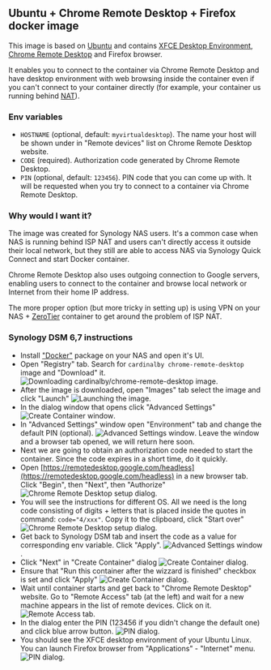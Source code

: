 ## Ubuntu + Chrome Remote Desktop + Firefox docker image

This image is based on [Ubuntu](https://ubuntu.com/) and contains [XFCE Desktop Environment](https://www.xfce.org/), [Chrome Remote Desktop](https://remotedesktop.google.com/) and  Firefox browser.

It enables you to connect to the container via Chrome Remote Desktop and have desktop environment with web browsing inside the container even if you can't connect to your container directly (for example, your container us running behind [NAT](https://en.wikipedia.org/wiki/Network_address_translation)).

### Env variables
* `HOSTNAME` (optional, default: `myvirtualdesktop`). The name your host will be shown under in "Remote devices" list on Chrome Remote Desktop website.
* `CODE` (required). Authorization code generated by Chrome Remote Desktop.
* `PIN` (optional, default: `123456`). PIN code that you can come up with. It will be requested when you try to connect to a container via Chrome Remote Desktop.

### Why would I want it?

The image was created for Synology NAS users. It's a common case when NAS is running behind ISP NAT and users can't directly access it outside their local network, but they still are able to access NAS via Synology Quick Connect and start Docker container. 

Chrome Remote Desktop also uses outgoing connection to Google servers, enabling users to connect to the container and browse local network or Internet from their home IP address.

The more proper option (but more tricky in setting up) is using VPN on your NAS + [ZeroTier](https://docs.zerotier.com/devices/synology/) container to get around the problem of ISP NAT.

### Synology DSM 6,7 instructions

* Install ["Docker"](https://www.synology.com/en-global/dsm/packages/Docker) package on your NAS and open it's UI. 
* Open "Registry" tab. Search for `cardinalby chrome-remote-desktop` image and "Download" it. ![Downloading cardinalby/chrome-remote-desktop image](./doc/2.jpg).
* After the image is downloaded, open "Images" tab select the image and click "Launch" ![Launching the image](./doc/3.jpg).
* In the dialog window that opens click "Advanced Settings" ![Create Container window](./doc/4.jpg).
* In "Advanced Settings" window open "Environment" tab and change the default PIN (optional). ![Advanced Settings window](./doc/5.jpg). Leave the window and a browser tab opened, we will return here soon.
* Next we are going to obtain an authorization code needed to start the container. Since the code expires in a short time, do it quickly.
* Open [https://remotedesktop.google.com/headless](https://remotedesktop.google.com/headless) in a new browser tab. Click "Begin", then "Next", then "Authorize"
![Chrome Remote Desktop setup dialog](./doc/6.jpg).
* You will see the instructions for different OS. All we need is the long code consisting of digits + letters that is placed inside the quotes in command: `code="4/xxx"`. Copy it to the clipboard, click "Start over" ![Chrome Remote Desktop setup dialog](./doc/7.jpg).
* Get back to Synology DSM tab and insert the code as a value for corresponding env variable. Click "Apply". ![Advanced Settings window](./doc/8.jpg).
* Click "Next" in "Create Container" dialog ![Create Container dialog](./doc/9.jpg).
* Ensure that "Run this container after the wizzard is finished" checkbox is set and click "Apply" ![Create Container dialog](./doc/10.jpg).
* Wait until container starts and get back to "Chrome Remote Desktop" website. Go to "Remote Access" tab (at the left) and wait for a new machine appears in the list of remote devices. Click on it. ![Remote Access tab](./doc/11.jpg).
* In the dialog enter the PIN (123456 if you didn't change the default one) and click blue arrow button. ![PIN dialog](./doc/12.jpg).
* You should see the XFCE desktop environment of your Ubuntu Linux. You can launch Firefox browser from "Applications" - "Internet" menu. ![PIN dialog](./doc/13.jpg).
